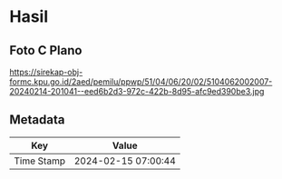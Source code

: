 # Hasil

## Foto C Plano

https://sirekap-obj-formc.kpu.go.id/2aed/pemilu/ppwp/51/04/06/20/02/5104062002007-20240214-201041--eed6b2d3-972c-422b-8d95-afc9ed390be3.jpg


## Metadata

| Key        | Value               |
| ---------- | ------------------- |
| Time Stamp | 2024-02-15 07:00:44 |



